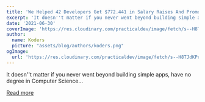 ```yaml
---
title: 'We Helped 42 Developers Get $772.441 in Salary Raises And Promotions, Here Is What We Learned'
excerpt: 'It doesn''t matter if you never went beyond building simple apps, have no degree in Computer Science...'
date: '2021-06-30'
coverImage: 'https://res.cloudinary.com/practicaldev/image/fetch/s--H8TJdKPr--/c_imagga_scale,f_auto,fl_progressive,h_420,q_auto,w_1000/https://dev-to-uploads.s3.amazonaws.com/uploads/articles/k5azfbko2wuo71uf2udw.png'
author:
  name: Koders
  picture: "assets/blog/authors/koders.png"
ogImage:
  url: 'https://res.cloudinary.com/practicaldev/image/fetch/s--H8TJdKPr--/c_imagga_scale,f_auto,fl_progressive,h_420,q_auto,w_1000/https://dev-to-uploads.s3.amazonaws.com/uploads/articles/k5azfbko2wuo71uf2udw.png'
---
```


It doesn''t matter if you never went beyond building simple apps, have no degree in Computer Science...

[Read more](https://dev.to/dragosnedelcu/we-helped-42-developers-get-772-441-in-salary-raises-and-promotions-here-is-what-we-learned-2h10)
